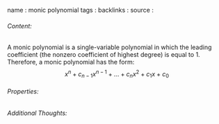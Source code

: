 name : monic polynomial
tags : 
backlinks : 
source : 

###### Content:
A monic polynomial is a single-variable polynomial in which the leading coefficient (the nonzero coefficient of highest degree) is equal to 1. Therefore, a monic polynomial has the form: $$x^n+c_{n-1}x^{n-1}+...+c_nx^2+c_1x+c_0$$

###### Properties:


###### Additional Thoughts:
